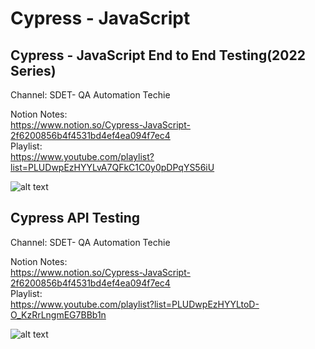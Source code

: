 # Cypress - JavaScript

## Cypress - JavaScript End to End Testing(2022 Series)

Channel: SDET- QA Automation Techie

Notion Notes:  
https://www.notion.so/Cypress-JavaScript-2f6200856b4f4531bd4ef4ea094f7ec4  
Playlist:  
https://www.youtube.com/playlist?list=PLUDwpEzHYYLvA7QFkC1C0y0pDPqYS56iU

![alt text](https://i.ytimg.com/vi/69SFwgWHUig/hqdefault.jpg?sqp=-oaymwEXCNACELwBSFryq4qpAwkIARUAAIhCGAE=&rs=AOn4CLDhPZOlE_yd6n-AmC1lrd-OwNr3pA)

## Cypress API Testing

Channel: SDET- QA Automation Techie

Notion Notes:  
https://www.notion.so/Cypress-JavaScript-2f6200856b4f4531bd4ef4ea094f7ec4  
Playlist:  
https://www.youtube.com/playlist?list=PLUDwpEzHYYLtoD-O_KzRrLngmEG7BBb1n

![alt text](https://i.ytimg.com/vi/zWO1-XkhaRw/hqdefault.jpg?sqp=-oaymwEXCNACELwBSFryq4qpAwkIARUAAIhCGAE=&rs=AOn4CLA-_Tc46bAS2E1AseAIAGAEiCxP8Q)
